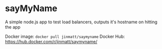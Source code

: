 # sayMyName
A simple node.js app to test load balancers, outputs it's hostname on hitting the app

Docker image: `docker pull jinmatt/saymyname`
Docker Hub: https://hub.docker.com/r/jinmatt/saymyname/
